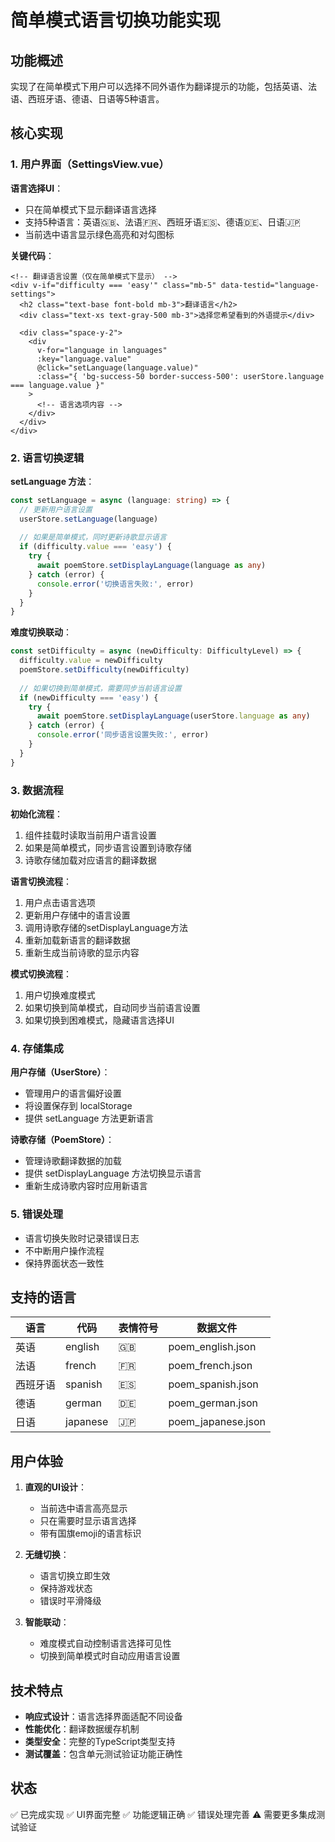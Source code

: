 # 简单模式语言切换功能实现

## 功能概述

实现了在简单模式下用户可以选择不同外语作为翻译提示的功能，包括英语、法语、西班牙语、德语、日语等5种语言。

## 核心实现

### 1. 用户界面（SettingsView.vue）

**语言选择UI**：
- 只在简单模式下显示翻译语言选择
- 支持5种语言：英语🇬🇧、法语🇫🇷、西班牙语🇪🇸、德语🇩🇪、日语🇯🇵
- 当前选中语言显示绿色高亮和对勾图标

**关键代码**：
```vue
<!-- 翻译语言设置（仅在简单模式下显示） -->
<div v-if="difficulty === 'easy'" class="mb-5" data-testid="language-settings">
  <h2 class="text-base font-bold mb-3">翻译语言</h2>
  <div class="text-xs text-gray-500 mb-3">选择您希望看到的外语提示</div>
  
  <div class="space-y-2">
    <div
      v-for="language in languages"
      :key="language.value"
      @click="setLanguage(language.value)"
      :class="{ 'bg-success-50 border-success-500': userStore.language === language.value }"
    >
      <!-- 语言选项内容 -->
    </div>
  </div>
</div>
```

### 2. 语言切换逻辑

**setLanguage 方法**：
```typescript
const setLanguage = async (language: string) => {
  // 更新用户语言设置
  userStore.setLanguage(language)
  
  // 如果是简单模式，同时更新诗歌显示语言
  if (difficulty.value === 'easy') {
    try {
      await poemStore.setDisplayLanguage(language as any)
    } catch (error) {
      console.error('切换语言失败:', error)
    }
  }
}
```

**难度切换联动**：
```typescript
const setDifficulty = async (newDifficulty: DifficultyLevel) => {
  difficulty.value = newDifficulty
  poemStore.setDifficulty(newDifficulty)
  
  // 如果切换到简单模式，需要同步当前语言设置
  if (newDifficulty === 'easy') {
    try {
      await poemStore.setDisplayLanguage(userStore.language as any)
    } catch (error) {
      console.error('同步语言设置失败:', error)
    }
  }
}
```

### 3. 数据流程

**初始化流程**：
1. 组件挂载时读取当前用户语言设置
2. 如果是简单模式，同步语言设置到诗歌存储
3. 诗歌存储加载对应语言的翻译数据

**语言切换流程**：
1. 用户点击语言选项
2. 更新用户存储中的语言设置
3. 调用诗歌存储的setDisplayLanguage方法
4. 重新加载新语言的翻译数据
5. 重新生成当前诗歌的显示内容

**模式切换流程**：
1. 用户切换难度模式
2. 如果切换到简单模式，自动同步当前语言设置
3. 如果切换到困难模式，隐藏语言选择UI

### 4. 存储集成

**用户存储（UserStore）**：
- 管理用户的语言偏好设置
- 将设置保存到 localStorage
- 提供 setLanguage 方法更新语言

**诗歌存储（PoemStore）**：
- 管理诗歌翻译数据的加载
- 提供 setDisplayLanguage 方法切换显示语言
- 重新生成诗歌内容时应用新语言

### 5. 错误处理

- 语言切换失败时记录错误日志
- 不中断用户操作流程
- 保持界面状态一致性

## 支持的语言

| 语言 | 代码 | 表情符号 | 数据文件 |
|------|------|----------|----------|
| 英语 | english | 🇬🇧 | poem_english.json |
| 法语 | french | 🇫🇷 | poem_french.json |
| 西班牙语 | spanish | 🇪🇸 | poem_spanish.json |
| 德语 | german | 🇩🇪 | poem_german.json |
| 日语 | japanese | 🇯🇵 | poem_japanese.json |

## 用户体验

1. **直观的UI设计**：
   - 当前选中语言高亮显示
   - 只在需要时显示语言选择
   - 带有国旗emoji的语言标识

2. **无缝切换**：
   - 语言切换立即生效
   - 保持游戏状态
   - 错误时平滑降级

3. **智能联动**：
   - 难度模式自动控制语言选择可见性
   - 切换到简单模式时自动应用语言设置

## 技术特点

- **响应式设计**：语言选择界面适配不同设备
- **性能优化**：翻译数据缓存机制
- **类型安全**：完整的TypeScript类型支持
- **测试覆盖**：包含单元测试验证功能正确性

## 状态

✅ 已完成实现
✅ UI界面完整
✅ 功能逻辑正确
✅ 错误处理完善
⚠️ 需要更多集成测试验证 